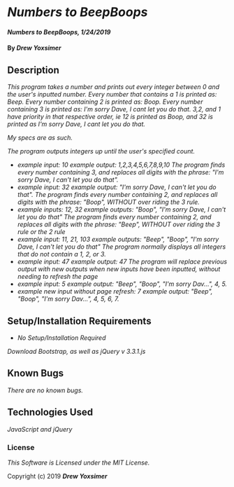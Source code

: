 # _Numbers to BeepBoops_

#### _Numbers to BeepBoops, 1/24/2019_

#### By _*Drew Yoxsimer*_

## Description

_This program takes a number and prints out every integer between 0 and the user's inputted number. Every number that contains a 1 is printed as: Beep. Every number containing 2 is printed as: Boop. Every number containing 3 is printed as: I'm sorry Dave, I cant let you do that. 3,2, and 1 have priority in that respective order, ie 12 is printed as Boop, and 32 is printed as I'm sorry Dave, I cant let you do that._

_My specs are as such._

_The program outputs integers up until the user's specified count._
* _example input: 10       example output: 1,2,3,4,5,6,7,8,9,10_
_The program finds every number containing 3, and replaces all digits with the phrase: "I'm sorry Dave, I can't let you do that"._
* _example input: 32       example output: "I'm sorry Dave, I can't let you do that"._
_The program finds every number containing 2, and replaces all digits with the phrase: "Boop", WITHOUT over riding the 3 rule._
* _example inputs: 12, 32       example outputs: "Boop", "I'm sorry Dave, I can't let you do that"_
_The program finds every number containing 2, and replaces all digits with the phrase: "Beep", WITHOUT over riding the 3 rule or the 2 rule_
* _example input: 11, 21, 103       example outputs: "Beep", "Boop", "I'm sorry Dave, I can't let you do that"_
_The program normally displays all integers that do not contain a 1, 2, or 3._
* _example input: 47       example output: 47_
_The program will replace previous output with new outputs when new inputs have been inputted, without needing to refresh the page_
* _example input: 5       example output: "Beep", "Boop", "I'm sorry Dav...", 4, 5._
* _example new input without page refresh: 7       example output: "Beep", "Boop", "I'm sorry Dav...", 4, 5, 6, 7._

## Setup/Installation Requirements

* _No Setup/Installation Required_

_Download Bootstrap, as well as jQuery v 3.3.1.js_

## Known Bugs

_There are no known bugs._


## Technologies Used

_JavaScript and jQuery_

### License

*This Software is Licensed under the MIT License.*

Copyright (c) 2019 **_Drew Yoxsimer_**
